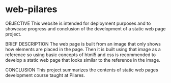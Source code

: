 # web-pilares

OBJECTIVE
  This website is intended for deployment purposes and to showcase progress and conclusion of the development of a static web page project.

BRIEF DESCRIPTION
  The web page is built from an image that only shows how elements are placed in the page.
  Then it is built using that image as a reference so using basic concepts of html5 and css is recommended to 
  develop a static web page that looks similar to the reference in the image.

CONCLUSION
  This project summarizes the contents of static web pages development course taught at Pilares.
